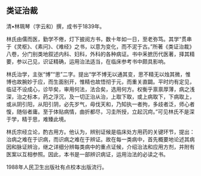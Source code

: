 ## 类证治裁

清•林珮琴（字云和）撰，成书于1839年。

林氏由儒而医，勤学不倦，灯下披阅方书，数十年如一日，至老弥笃。其学“贯串于《灵枢》、《素问》、《难经》之书，以意为变化，而不泥于古。”所著《类证治裁》八卷，分门别类地叙述内科、妇科，外科的各种病证。书中釆摭历代医著，择其精要，参以己见，识证精确，运用治法适当，在临床参考书中颇具影响。

林氏治学，主张“博”“思”二字。提出“学不博无以通其变，思不精无以烛其微，惟博也故腕妙于应，而生面别开，惟精也故悟彻于元，而重关直闢。平时灼有定见，临证不设成心，诊毕矣，审用何法，法合矣，选用何方。权衡乎禀禀厚薄，病之浅深，治之标本，药之浮沉，及一切正治从治，上取下取，或上病取下，下病取上，或从阴引阳，从阳引阴，必先岁气，毋伐天和，乃知执一者拘，多歧者泛，师心者愎，随俗者庸。至于体贴病情，曲折都尽，习圭所授，立起沉疴。”可见林氏不是深于学，精于思，难臻此境。

林氏宗经立论，酌古用方。他认为，辨别证候是临床处方用药的关键环节，提出：治病之难在于识病，而识病之难在于辨证。故在每一类病中，首先概要地论述其病因和脉证辨治，继之详细分辨每类病中的重点证候，介绍治法和应用方剂，并附有医案以互相参照。因此，本书是一部辨识病证，运用治法的必读之书。

1988年人民卫生出版社有点校本出版流行。